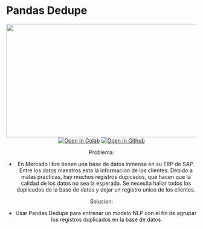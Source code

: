 # Pandas Dedupe
<div align="center">

  
  <a href="https://github.com/1treu1?tab=repositories" target="_blank">
    <img width="1024", src="https://encrypted-tbn0.gstatic.com/images?q=tbn:ANd9GcRRaJ10QzX3jvXcKYwaIQAB1zH6Y7TRqVjipg&usqp=CAU" width="100" height="300"></a>


<br>
  <a href="https://colab.research.google.com/drive/1j-O68NXJtt1TJ_LRJXpI9AMp4iyOvkRn?usp=sharing"><img src="https://colab.research.google.com/assets/colab-badge.svg" alt="Open In Colab"></a>
  <a href="colocar repo"><img src="https://img.shields.io/badge/github-Open In Github-brightgreen.svg" alt="Open In Github"></a>
</br>

Problema:
- En Mercado libre tienen una base de datos inmensa en su ERP de SAP. Entre los datos maestros esta la informacion de los clientes. Debido a malas practicas, hay muchos registros dupicados, que hacen que la calidad de los datos no sea la esperada. 
Se necesita hallar todos los duplicados de la base de datos y dejar un registro unico de los clientes.

Solucion:
- Usar Pandas Dedupe para entrenar un modelo NLP con el fin de agrupar los registros duplicados en la base de datos
</div>
